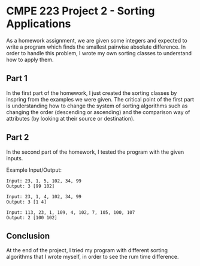 # CMPE 223 Project 2 - Sorting Applications
As a homework assignment, we are given some integers and expected to write a program which finds the smallest pairwise absolute difference. In order to handle this problem, I wrote my own sorting classes to understand how to apply them.

## Part 1
In the first part of the homework, I just created the sorting classes by inspring from the examples we were given. The critical point of the first part is understanding how to change the system of sorting algorithms such as changing the order (descending or ascending) and the comparison way of attributes (by looking at their source or destination).

## Part 2
In the second part of the homework, I tested the program with the given inputs.

Example Input/Output:

    Input: 23, 1, 5, 102, 34, 99
    Output: 3 [99 102]

    Input: 23, 1, 4, 102, 34, 99
    Output: 3 [1 4]

    Input: 113, 23, 1, 109, 4, 102, 7, 105, 100, 107
    Output: 2 [100 102]

## Conclusion
At the end of the project, I tried my program with different sorting algorithms that I wrote myself, in order to see the rum time difference.
